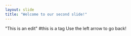 ```yaml
---
layout: slide
title: "Welcome to our second slide!"
---
```

"This is an edit" #this is a tag
Use the left arrow to go back!
